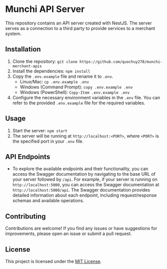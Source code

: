 # Munchi API Server

This repository contains an API server created with NestJS. The server serves as a connection to a third party to provide services to a merchant system.

## Installation

1. Clone the repository: `git clone https://github.com/quochuy278/munchi-merchant-apis`
2. Install the dependencies: `npm install`
3. Copy the `.env.example` file and rename it to `.env`.
   - Linux/Mac: `cp .env.example .env`
   - Windows (Command Prompt): `copy .env.example .env`
   - Windows (PowerShell): `Copy-Item .env.example .env`
4. Configure the necessary environment variables in the `.env` file. You can refer to the provided `.env.example` file for the required variables.

## Usage

1. Start the server: `npm start`
2. The server will be running at `http://localhost:<PORT>`, where `<PORT>` is the specified port in your `.env` file.

## API Endpoints

- To explore the available endpoints and their functionality, you can access the Swagger documentation by navigating to the base URL of your server followed by `/api`. For example, if your server is running on `http://localhost:5000`, you can access the Swagger documentation at `http://localhost:5000/api`. The Swagger documentation provides detailed information about each endpoint, including request/response schemas and available operations.

## Contributing

Contributions are welcome! If you find any issues or have suggestions for improvements, please open an issue or submit a pull request.

## License

This project is licensed under the [MIT License](LICENSE).

